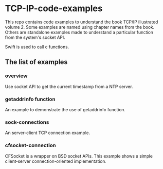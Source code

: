 # TCP-IP-code-examples

This repo contains code examples to understand the book TCP/IP illustrated volume 2. Some examples are named using chapter names from the book. Others are standalone examples made to understand a particular function from the system's socket API. 

Swift is used to call c functions. 

## The list of examples

### overview 

Use socket API to get the current timestamp from a NTP server. 

### getaddrinfo function 

An example to demonstrate the use of getaddrinfo function. 

### sock-connections

An server-client TCP connection example. 

### cfsocket-connection

CFSocket is a wrapper on BSD socket APIs. This example shows a simple client-server connection-oriented implementation. 

